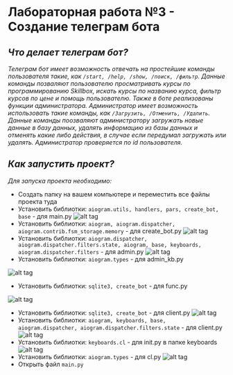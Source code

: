 # Лабораторная работа №3 - Создание телеграм бота

## *Что делает телеграм бот?*
*Телеграм бот имеет возможность отвечать на простейшие команды пользователя такие, как `/start, /help, /show, /поиск, /фильтр`. Данные команды позваляют пользователю просматривать курсы по программированию Skillbox, искать курсы по названию курса, фильтр курсов по цене и помощь пользователю. Также в боте реализованы функции администратора. Администратор имеет возможность использовать такие команды, как `/Загрузить, /Отменить, /Удалить`. Данные команды поозваляют администратору загружать новые данные в базу данных, удалять информацию из базы данных и отменять какие либо действия, в случае если передумал загружать или удалять. Администратор проверяется по id пользователя.*

## *Как запустить проект?*
*Для запуска проекта необходимо:*
 
 * Создать папку на вашем компьютере и переместить все файлы проекта туда
 * Установить библиотки: `aiogram.utils, handlers, pars, create_bot, base` - для main.py ![alt tag](https://sun9-21.userapi.com/impg/EmhRlHmeD0SBCAevNJKsP1rmAQO87vCfKh-8Wg/uhsgWzm8hXQ.jpg?size=700x312&quality=96&sign=22eef45ea3daf3698b7f91b9f11065a3&type=album)
 * Установить библиотки: `aiogram, aiogram.dispatcher, aiogram.contrib.fsm_storage.memory` - для create_bot.py ![alt tag](https://sun9-12.userapi.com/impg/GxDqlLenTapgWwudxzqE9YloY3doF-i-nnHD9w/lTEj3HQfTFc.jpg?size=1132x194&quality=96&sign=59213242b3a158f4cf9c80eff6f65fb0&type=album)
 * Установить библиотки: `aiogram.dispatcher, aiogram.dispatcher.filters.state, aiogram, base, keyboards, aiogram.dispatcher.filters` - для admin.py ![alt tag](https://sun9-45.userapi.com/impg/E6OGwU5co2Wck0hb_Wa3c4V5MxJm0Bs9d_butQ/ndBD-DhNkd0.jpg?size=1280x449&quality=96&sign=a5868a6d688204586c53faf9cb811b1f&type=album)
 * Установить библиотки: `aiogram.types` - для admin_kb.py 
 
 ![alt tag](https://sun9-34.userapi.com/impg/9XbLS9Pf4GD84WY-nXu57AwuIxsiBcfMyboGig/o_HXaNFzPFQ.jpg?size=1280x87&quality=96&sign=9775130cce6f34cc7991bdf926862420&type=album![image](https://user-images.githubusercontent.com/96590022/147823609-682add4c-8a24-4277-a1fe-5433a42a96ed.png))
 * Установить библиотки: `sqlite3, create_bot` - для func.py 
 
 ![alt tag](https://sun9-45.userapi.com/impg/tSq98t9GANQR-3MncV4IwRXXdH4A92yai5muRQ/isgmkJYo9hc.jpg?size=470x224&quality=96&sign=a87de4c01895739452e3f42bc78e632c&type=album)
 *  Установить библиотки: `sqlite3, create_bot` - для client.py ![alt tag](https://sun1-18.userapi.com/impg/wlk-B1Q_zlxDT2I1BibI6XaJQSpxMLfOWoPJaQ/cT7_PgRn0Cg.jpg?size=1040x364&quality=96&sign=b0c105fe7d012abc7b20436ecea3fd69&type=album)
 *  Установить библиотки: `aiogram, keyboards, base, aiogram.dispatcher, aiogram.dispatcher.filters.state` - для client.py ![alt tag](https://sun1-18.userapi.com/impg/wlk-B1Q_zlxDT2I1BibI6XaJQSpxMLfOWoPJaQ/cT7_PgRn0Cg.jpg?size=1040x364&quality=96&sign=b0c105fe7d012abc7b20436ecea3fd69&type=album)
 *  Установить библиотки: `keyboards.cl` - для init.py в папке keyboards![alt tag](https://sun9-57.userapi.com/impg/t8h-zZSqCGs7hagd3KdNQUVkpNirOAWUhVG_0g/a68KRM4N_TI.jpg?size=704x88&quality=96&sign=1b8276c1dc3ccd675fb1325e8a0c6b89&type=album)
 *  Установить библиотки: `aiogram.types` - для cl.py ![alt tag](https://sun9-13.userapi.com/impg/Lw5_SyWuogrfUZmiphkvizJYtVxT82C6UIV_Og/rKF-A8dbOww.jpg?size=1280x60&quality=96&sign=395b354f8227e66c78f7d9679d5a7ce3&type=album)
 * Открыть файл `main.py` 
